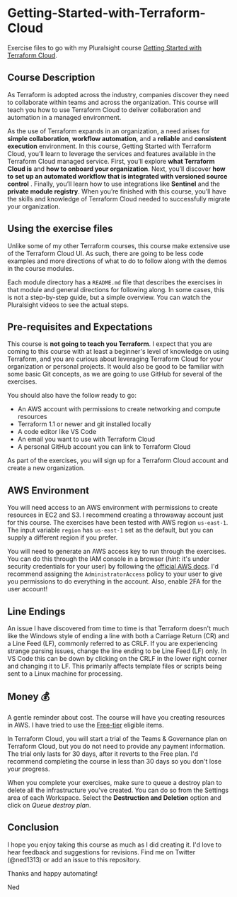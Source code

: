 # Getting-Started-with-Terraform-Cloud

Exercise files to go with my Pluralsight course [Getting Started with Terraform Cloud](http://www.pluralsight.com/courses/terraform-cloud-getting-started).

## Course Description

As Terraform is adopted across the industry, companies discover they need to collaborate within teams and across the organization. This course will teach you how to use Terraform Cloud to deliver collaboration and automation in a managed environment.

As the use of Terraform expands in an organization, a need arises for **simple collaboration**, **workflow automation**, and a **reliable** and **consistent execution** environment. In this course, Getting Started with Terraform Cloud, you’ll learn to leverage the services and features available in the Terraform Cloud managed service. First, you’ll explore **what Terraform Cloud is** and **how to onboard your organization**. Next, you’ll discover **how to set up an automated workflow that is integrated with versioned source control** . Finally, you’ll learn how to use integrations like **Sentinel** and the **private module registry**. When you’re finished with this course, you’ll have the skills and knowledge of Terraform Cloud needed to successfully migrate your organization.

## Using the exercise files

Unlike some of my other Terraform courses, this course make extensive use of the Terraform Cloud UI. As such, there are going to be less code examples and more directions of what to do to follow along with the demos in the course modules.

Each module directory has a `README.md` file that describes the exercises in that module and general directions for following along. In some cases, this is not a step-by-step guide, but a simple overview. You can watch the Pluralsight videos to see the actual steps.

## Pre-requisites and Expectations

This course is **not going to teach you Terraform**. I expect that you are coming to this course with at least a beginner's level of knowledge on using Terraform, and you are curious about leveraging Terraform Cloud for your organization or personal projects.  It would also be good to be familiar with some basic Git concepts, as we are going to use GitHub for several of the exercises.

You should also have the follow ready to go:

* An AWS account with permissions to create networking and compute resources
* Terraform 1.1 or newer and git installed locally
* A code editor like VS Code
* An email you want to use with Terraform Cloud
* A personal GitHub account you can link to Terraform Cloud

As part of the exercises, you will sign up for a Terraform Cloud account and create a new organization.

## AWS Environment

You will need access to an AWS environment with permissions to create resources in EC2 and S3. I recommend creating a throwaway account just for this course. The exercises have been tested with AWS region `us-east-1`. The input variable `region` has `us-east-1` set as the default, but you can supply a different region if you prefer.

You will need to generate an AWS access key to run through the exercises. You can do this through the IAM console in a browser (*hint*: it's under security credentials for your user) by following the [official AWS docs](https://aws.amazon.com/premiumsupport/knowledge-center/create-access-key/). I'd recommend assigning the `AdministratorAccess` policy to your user to give you permissions to do everything in the account. Also, enable 2FA for the user account!

## Line Endings

An issue I have discovered from time to time is that Terraform doesn't much like the Windows style of ending a line with both a Carriage Return (CR) and a Line Feed (LF), commonly referred to as CRLF.  If you are experiencing strange parsing issues, change the line ending to be Line Feed (LF) only.  In VS Code this can be down by clicking on the CRLF in the lower right corner and changing it to LF. This primarily affects template files or scripts being sent to a Linux machine for processing.

## Money 💰


A gentle reminder about cost.  The course will have you creating resources in AWS.  I have tried to use the [Free-tier](https://aws.amazon.com/free/) eligible items.

In Terraform Cloud, you will start a trial of the Teams & Governance plan on Terraform Cloud, but you do not need to provide any payment information. The trial only lasts for 30 days, after it reverts to the Free plan. I'd recommend completing the course in less than 30 days so you don't lose your progress.

When you complete your exercises, make sure to queue a destroy plan to delete all the infrastructure you've created. You can do so from the Settings area of each Workspace. Select the **Destruction and Deletion** option and click on *Queue destroy plan*.

## Conclusion

I hope you enjoy taking this course as much as I did creating it.  I'd love to hear feedback and suggestions for revisions. Find me on Twitter (@ned1313) or add an issue to this repository.

Thanks and happy automating!

Ned